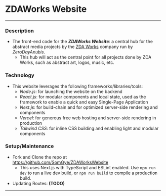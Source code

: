 # ZDAWorks Website
------
### Description
- The front-end code for the ***ZDAWorks Website***: a central hub for the abstract media projects by the <u>ZDA Works</u> company run by *ZeroDayAnubis*.
  - This hub will act as the central point for all projects done by ZDA Works, such as abstract art, logos, music, etc.
### Technology
- This website leverages the following frameworks/libraries/tools:
  - *Node.js*: for launching the website on the backend
  - *React.js*: for modular components and local state, used as the framework to enable a quick and easy Single-Page Application
  - *Next.js*: for build-chain and for optimized server-side rendering and components
  - *Vercel*: for generous free web hosting and server-side rendering in production
  - *Tailwind CSS*: for inline CSS building and enabling light and modular components
### Setup/Maintenance
- Fork and Clone the repo at https://github.com/SomGye/ZDAWorksWebsite
  - This uses Next.js with TypeScript and ESLint enabled. Use `npm run dev` to run a live dev build, or `npm run build` to compile a production build.
- Updating Routes: **(TODO)**
------